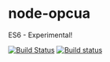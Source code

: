 node-opcua
==========

ES6 - Experimental!

[![Build Status](https://travis-ci.org/node-opcua/node-opcua.svg?branch=ES6)](https://travis-ci.org/node-opcua/node-opcua)
[![Build status](https://ci.appveyor.com/api/projects/status/8sgtm3n15aii98oc/branch/ES6?svg=true)](https://ci.appveyor.com/project/erossignon/node-opcua/branch/ES6)
